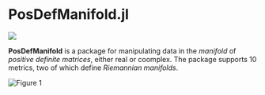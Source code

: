 # PosDefManifold.jl

[![](https://img.shields.io/badge/docs-dev-blue.svg)](https://Marco-Congedo.github.io/PosDefManifold.jl/latest)

**PosDefManifold** is a package for manipulating data in the *manifold* of *positive definite matrices*, either real or coomplex.
The package supports 10 metrics, two of which define *Riemannian manifolds*. 

![Figure 1](assets/Fig1.jpg)
